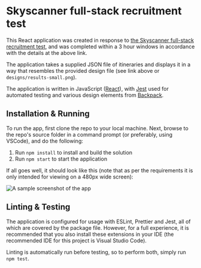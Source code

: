# Skyscanner full-stack recruitment test

This React application was created in response to [the Skyscanner full-stack recruitment test](https://github.com/Skyscanner/full-stack-recruitment-test), and was completed within a 3 hour windows in accordance with the details at the above link.

The application takes a supplied JSON file of itineraries and displays it in a way that resembles the provided design file (see link above or `designs/results-small.png`).

The application is written in JavaScript ([React](https://reactjs.org/)), with [Jest](https://github.com/facebook/jest 'Jest') used for automated testing and various design elements from [Backpack](https://backpack.github.io/).

## Installation & Running

To run the app, first clone the repo to your local machine. Next, browse to the repo's source folder in a command prompt (or preferably, using VSCode), and do the following:

1. Run `npm install` to install and build the solution
2. Run `npm start` to start the application

If all goes well, it should look like this (note that as per the requirements it is only intended for viewing on a 480px wide screen):

![A sample screenshot of the app](https://i.imgur.com/iplK4h4.png)

## Linting & Testing

The application is configured for usage with ESLint, Prettier and Jest, all of which are covered by the package file. However, for a full experience, it is recommended that you also install these extensions in your IDE (the recommended IDE for this project is Visual Studio Code).

Linting is automatically run before testing, so to perform both, simply run `npm test`.
